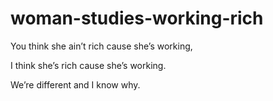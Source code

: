 # woman-studies-working-rich

You think she ain’t rich cause she’s working,

I think she’s rich cause she’s working.

We’re different and I know why.
